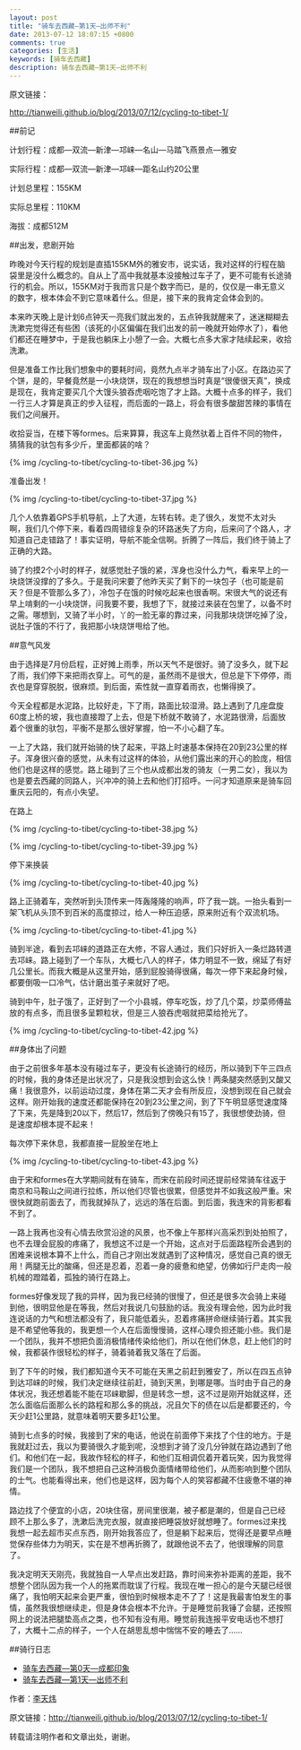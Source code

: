 ```yaml
---
layout: post
title: "骑车去西藏—第1天—出师不利"
date: 2013-07-12 18:07:15 +0800
comments: true
categories: [生活]
keywords: [骑车去西藏]
description: 骑车去西藏—第1天—出师不利
---
```


<!--more-->
原文链接：

<http://tianweili.github.io/blog/2013/07/12/cycling-to-tibet-1/>

##前记

计划行程：成都—双流—新津—邛崃—名山—马踏飞燕景点—雅安

实际行程：成都—双流—新津—邛崃—距名山约20公里

计划总里程：155KM

实际总里程：110KM

海拔：成都512M

##出发，悲剧开始

昨晚对今天行程的规划是直插155KM外的雅安市，说实话，我对这样的行程在脑袋里是没什么概念的。自从上了高中我就基本没接触过车子了，更不可能有长途骑行的机会。所以，155KM对于我而言只是个数字而已，是的，仅仅是一串无意义的数字，根本体会不到它意味着什么。但是，接下来的我肯定会体会到的。

本来昨天晚上是计划6点钟天一亮我们就出发的，五点钟我就醒来了，迷迷糊糊去洗漱完觉得还有些困（该死的小区偏偏在我们出发的前一晚就开始停水了），看他们都还在睡梦中，于是我也躺床上小憩了一会。大概七点多大家才陆续起来，收拾洗漱。

但是准备工作比我们想象中的要耗时间，竟然九点半才骑车出了小区。在路边买了个饼，是的，早餐竟然是一小块烧饼，现在的我想想当时真是“很傻很天真”，换成是现在，我肯定要买几个大馒头狼吞虎咽吃饱了才上路。大概十点多的样子，我们一行三人才算是真正的步入征程，而后面的一路上，将会有很多酸甜苦辣的事情在我们之间展开。

收拾妥当，在楼下等formes。后来算算，我这车上竟然驮着上百件不同的物件，猜猜我的驮包有多少斤，里面都装的啥？ 

{% img /cycling-to-tibet/cycling-to-tibet-36.jpg %}

准备出发！

{% img /cycling-to-tibet/cycling-to-tibet-37.jpg %}

几个人依靠着GPS手机导航，上了大道，左转右转。走了很久，发觉不太对头啊，我们几个停下来，看着四周错综复杂的环路迷失了方向，后来问了个路人，才知道自己走错路了！事实证明，导航不能全信啊。折腾了一阵后，我们终于骑上了正确的大路。

骑了约摸2个小时的样子，就感觉肚子饿的紧，浑身也没什么力气，看来早上的一块烧饼没撑的了多久。于是我问宋要了他昨天买了剩下的一块包子（也可能是前天？但是不管那么多了），冷包子在饿的时候吃起来也很香啊。宋很大气的说还有早上啃剩的一小块烧饼，问我要不要，我想了下，就接过来装在包里了，以备不时之需。哪想到，又骑了半小时，丫的一脸无辜的靠过来，问我那块烧饼吃掉了没，说肚子饿的不行了，我把那小块烧饼甩给了他。

##意气风发

由于选择是7月份启程，正好摊上雨季，所以天气不是很好。骑了没多久，就下起了雨，我们停下来把雨衣穿上。可气的是，虽然雨不是很大，但总是下下停停，雨衣也是穿穿脱脱，很麻烦。到后面，索性就一直穿着雨衣，也懒得换了。

今天全程都是水泥路，比较好走，下了雨，路面比较湿滑。路上遇到了几座盘旋60度上桥的坡，我也直接蹬了上去，但是下桥就不敢骑了，水泥路很滑，后面放着个很重的驮包，平衡不是那么很好掌握，怕一不小心翻了车。

一上了大路，我们就开始骑的快了起来，平路上时速基本保持在20到23公里的样子。浑身很兴奋的感觉，从未有过这样的体验，从他们露出来的开心的脸庞，相信他们也是这样的感觉。路上碰到了三个也从成都出发的骑友（一男二女），我以为也是要去西藏的同路人，兴冲冲的骑上去和他们打招呼。一问才知道原来是骑车回重庆云阳的，有点小失望。

在路上

{% img /cycling-to-tibet/cycling-to-tibet-38.jpg %}

{% img /cycling-to-tibet/cycling-to-tibet-39.jpg %}

停下来换装

{% img /cycling-to-tibet/cycling-to-tibet-40.jpg %}

路上正骑着车，突然听到头顶传来一阵轰隆隆的响声，吓了我一跳。一抬头看到一架飞机从头顶不到百米的高度掠过，给人一种压迫感，原来附近有个双流机场。

{% img /cycling-to-tibet/cycling-to-tibet-41.jpg %}

骑到半途，看到去邛崃的道路正在大修，不容人通过，我们只好折入一条烂路转道去邛崃。路上碰到了一个车队，大概七八人的样子，体力明显不一致，绵延了有好几公里长。而我大概是从这里开始，感到屁股骑得很痛，每次一停下来起身时候，都要倒吸一口冷气，估计磨出茧子来就好了吧。

骑到中午，肚子饿了，正好到了一个小县城，停车吃饭，炒了几个菜，炒菜师傅盐放的有点多，而且很多呈颗粒状，但是三人狼吞虎咽就把菜给抢光了。

{% img /cycling-to-tibet/cycling-to-tibet-42.jpg %}

##身体出了问题

由于之前很多年基本没有碰过车子，更没有长途骑行的经历，所以骑到下午三四点的时候，我的身体还是出状况了，只是我没想到会这么快！两条腿突然感到又酸又痛！我很意外，以前运动过度，身体在第二天才会有所反应，没想到现在自己就会这样。刚开始我的速度还都能保持在20到23公里之间，到了下午明显感觉速度降了下来，先是降到20以下，然后17，然后到了傍晚只有15了，我很想使劲骑，但是速度却根本提不起来！

每次停下来休息，我都直接一屁股坐在地上

{% img /cycling-to-tibet/cycling-to-tibet-43.jpg %}

由于宋和formes在大学期间就有在骑车，而宋在前段时间还提前经常骑车往返于南京和马鞍山之间进行拉练，所以他们尽管也很累，但感觉并不如我这般严重。宋很快就跑前面去了，而我就掉队了，远远的落在后面。到后面，我连宋的背影都看不到了。

一路上我再也没有心情去欣赏沿途的风景，也不像上午那样兴高采烈到处拍照了，也不去理会屁股的疼痛了，我想这不过是一个开始，这点对于后面路程所会遇到的困难来说根本算不上什么，而自己才刚出发就遇到了这种情况，感觉自己真的很无用！两腿无比的酸痛，但还是忍着，忍着一身的疲惫和绝望，仿佛如行尸走肉一般机械的蹬踏着，孤独的骑行在路上。

formes好像发现了我的异样，因为我已经骑的很慢了，但还是很多次会骑上来碰到他，很明显他是在等我，然后对我说几句鼓励的话。我没有理会他，因为此时我连说话的力气和想法都没有了，我只能低着头，忍着疼痛拼命继续骑行着。其实我是不希望他等我的，我更想一个人在后面慢慢骑，这样心理负担还能小些。我们是一个团队，我并不想把负面消极情绪传染给他们，所以在他们休息，赶上他们的时候，我都装作很轻松的样子，骑着骑着我又落在了后面。

到了下午的时候，我们都知道今天不可能在天黑之前赶到雅安了，所以在四五点钟到达邛崃的时候，我们决定继续往前赶，骑到天黑，到哪是哪。当时由于自己的身体状况，我还想着能不能在邛崃歇脚，但是转念一想，这不过是刚开始就这样，还怎么面临后面那么长的路程和那么多的挑战，况且欠下的债在以后是都要还的，今天少赶1公里路，就意味着明天要多赶1公里。

骑到七点多的时候，我接到了宋的电话，他说在前面停下来找了个住的地方。于是我就赶过去，我以为要骑很久才能到呢，没想到才骑了没几分钟就在路边遇到了他们。和他们在一起，我故作轻松的样子，和他们互相调侃着开着玩笑，因为我觉得我们是一个团队，我不想把自己这种消极负面情绪带给他们，从而影响到整个团队的士气。也能看得出来，他们也是这样，因为每个人的笑容都藏不住疲惫不堪的神情。

路边找了个便宜的小店，20块住宿，房间里很潮，被子都是潮的，但是自己已经顾不上那么多了，洗漱后洗完衣服，就直接把睡袋放好就想睡了。formes过来找我想一起去超市买点东西，刚开始我答应了，但是躺下起来后，觉得还是要早点睡觉保存些体力为明天，实在是不想再折腾了，就跟他说不去了，他很理解的同意了。

我决定明天天刚亮，我就独自一人早点出发赶路，靠时间来弥补距离的差距，我不想整个团队因为我一个人的拖累而耽误了行程。我现在唯一担心的是今天腿已经很痛了，我怕明天起来会更严重，很怕到时候根本走不了了！这是我最害怕发生的事情，虽然我很想继续走，但是身体会根本不允许。于是睡觉前我锤了会腿，还按照网上的说法把腿垫高点之类，也不知有没有用。睡觉前我连报平安电话也不想打了，大概十二点的样子，一个人在胡思乱想中惴惴不安的睡去了……

##骑行日志

* [骑车去西藏—第0天—成都印象](http://tianweili.github.io/blog/2013/03/11/cycling-to-tibet-0/)
* [骑车去西藏—第1天—出师不利](http://tianweili.github.io/blog/2013/07/12/cycling-to-tibet-1/)


作者：[李天炜](http://tianweili.github.io/)

原文链接：<http://tianweili.github.io/blog/2013/07/12/cycling-to-tibet-1/>

转载请注明作者和文章出处，谢谢。